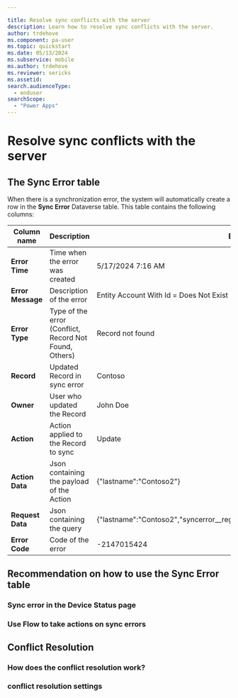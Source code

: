 ```yaml
---

title: Resolve sync conflicts with the server
description: Learn how to resolve sync conflicts with the server.
author: trdehove
ms.component: pa-user
ms.topic: quickstart
ms.date: 05/13/2024
ms.subservice: mobile
ms.author: trdehove
ms.reviewer: sericks
ms.assetid: 
search.audienceType: 
  - enduser
searchScope:
  - "Power Apps"
---
```


# Resolve sync conflicts with the server

## The Sync Error table
When there is a synchronization error, the system will automatically create a row in the **Sync Error** Dataverse table. This table contains the following columns:

|Column name | Description | Example |
|-------------------------------|----------------------------|--------------------------------|
|**Error Time**| Time when the error was created | 5/17/2024 7:16 AM |
|**Error Message**| Description of the error | Entity Account With Id = <RowId> Does Not Exist|
|**Error Type**| Type of the error (Conflict, Record Not Found, Others)| Record not found|
|**Record**| Updated Record in sync error | Contoso |
|**Owner**| User who updated the Record| John Doe|
|**Action**|Action applied to the Record to sync| Update|
|**Action Data**|Json containing the payload of the Action| {"lastname":"Contoso2"}|
|**Request Data**|Json containing the query | {"lastname":"Contoso2","syncerror__regardingentityid":<syncerrorId>,"entitylogicalname":"account"}|
|**Error Code**| Code of the error| -2147015424 |
  

## Recommendation on how to use the Sync Error table

### Sync error in the Device Status page

### Use Flow to take actions on sync errors

## Conflict Resolution

### How does the conflict resolution work? 

### conflict resolution settings

